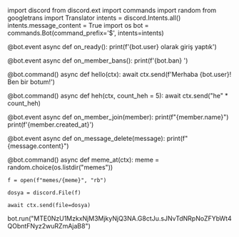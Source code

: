 import discord
from discord.ext import commands
import random
from googletrans import Translator
intents = discord.Intents.all()
intents.message_content = True
import os
bot = commands.Bot(command_prefix='$', intents=intents)

@bot.event
async def on_ready():
    print(f'{bot.user} olarak giriş yaptık')

@bot.event 
async def on_member_bans():
    print(f'{bot.ban} ')

@bot.command()
async def hello(ctx):
    await ctx.send(f'Merhaba {bot.user}! Ben bir botum!')

@bot.command()
async def heh(ctx, count_heh = 5):
    await ctx.send("he" * count_heh)


@bot.event
async def on_member_join(member):
    print(f"{member.name}")
    print(f'{member.created_at}')  

@bot.event 
async def on_message_delete(message):
    print(f"{message.content}")

@bot.command()
async def meme_at(ctx):
    meme = random.choice(os.listdir("memes"))

    f = open(f"memes/{meme}", "rb")
    
    dosya = discord.File(f)

    await ctx.send(file=dosya)




bot.run("MTE0NzU1MzkxNjM3MjkyNjQ3NA.G8ctJu.sJNvTdNRpNoZFYbWt4QObntFNyz2wuRZmAjaB8")
